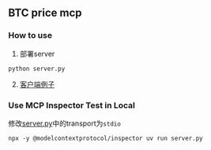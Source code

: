 ## BTC price mcp

### How to use
1. 部署server
```commandline
python server.py 
```

2. [客户端例子](client.py)

### Use MCP Inspector Test in Local
修改[server.py](server.py)中的transport为`stdio`
```commandline
npx -y @modelcontextprotocol/inspector uv run server.py
```
